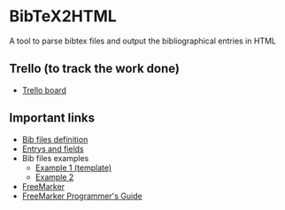 # BibTeX2HTML
A tool to parse bibtex files and output the bibliographical entries in HTML

## Trello (to track the work done)
*  [Trello board](https://trello.com/b/rgVtgVgn/comp-14-15)  
  
## Important links

*  [Bib files definition](http://nwalsh.com/tex/texhelp/bibtx-4.html)
*  [Entrys and fields](http://www.openoffice.org/bibliographic/bibtex-defs.html)
*  Bib files examples
   *  [Example 1 (template)](http://www.math.duke.edu/computing/tex/templates/template.bib)
   *  [Example 2](http://www.math.duke.edu/computing/tex/templates/database.bib)
*  [FreeMarker](http://freemarker.org/)
*  [FreeMarker Programmer's Guide ](http://freemarker.org/docs/pgui.html)
